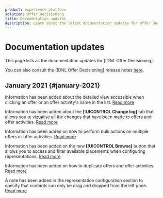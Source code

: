 ```yaml
---
product: experience platform
solution: Offer Decisioning
title: Documentation updates
description: Learn about the latest documentation updates for Offer Decisioning.
---
```


# Documentation updates

This page lists all the documentation updates for [!DNL Offer Decisioning].

You can also consult the [!DNL Offer Decisioning] release notes [here](release-notes.md).

## January 2021 {#january-2021}

Information has been added about the detailed view accessible when clicking an offer or an offer activity's name in the list. [Read more](get-started/using/user-interface.md#information-pane-actions) 

Information has been added about the **[!UICONTROL Change log]** tab that allows you to vizualise all the changes that have been made to offers and offer activities. [Read more](get-started/using/user-interface.md#changes-log)

Information has been added on how to perform bulk actions on multiple offers or offer activities. [Read more](get-started/using/user-interface.md#information-pane-actions)

Information has been added on the new **[!UICONTROL Browse]** button that allows you to access and filter available placements when configuring representations. [Read more](offer-library/using/creating-personalized-offers.md)

Information has been added on how to duplicate offers and offer activities. [Read more](get-started/using/user-interface.md#information-pane-actions)

A note has been added in the representation configuration section to specify that contents can only be drag and dropped from the left pane. [Read more](offer-library/using/creating-personalized-offers.md)
